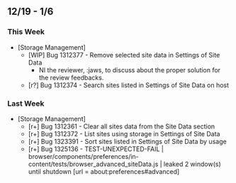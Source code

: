 ## 12/19 - 1/6 ##

### This Week ###
* [Storage Management]
  - [WIP] Bug 1312377 - Remove selected site data in Settings of Site Data
    - NI the reviewer, :jaws, to discuss about the proper solution for the review feedbacks.
  - [r?] Bug 1312374 - Search sites listed in Settings of Site Data on host

### Last Week ###
* [Storage Management]
  - [r+] Bug 1312361 - Clear all sites data from the Site Data section
  - [r+] Bug 1312372 - List sites using storage in Settings of Site Data
  - [r+] Bug 1323391 - Sort sites listed in Settings of Site Data by usage
  - [r+] Bug 1325136 - TEST-UNEXPECTED-FAIL | browser/components/preferences/in-content/tests/browser_advanced_siteData.js | leaked 2 window(s) until shutdown [url = about:preferences#advanced]

